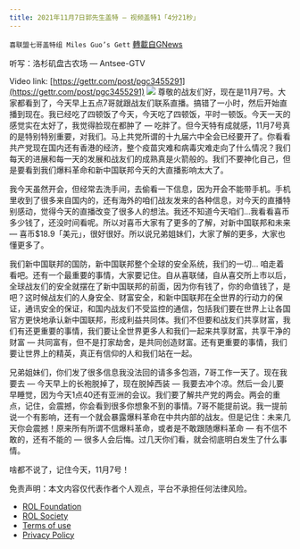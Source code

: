 ```yaml
---
title: 2021年11月7日郭先生盖特 — 视频盖特1「4分21秒」
---
```

`喜联盟七哥盖特组 Miles Guo’s Gett` [轉載自GNews](https://gnews.org/zh-hans/1647713/)

听写：洛杉矶盘古农场 — Antsee-GTV

Video link: [https://gettr.com/post/pgc3455291](https://gettr.com/post/pgc3455291)
![](https://assets.gnews.org/wp-content/uploads/2021/11/6C07EAE7-CB7C-4F34-BBB5-158164AF71EB.png)
尊敬的战友们好，现在是11月7号。大家都看到了，今天早上五点7哥就跟战友们联系直播。搞错了一小时，然后开始直播到现在。我已经吃了四顿饭了今天，今天吃了四顿饭，平时一顿饭。今天一天的感觉实在太好了，我觉得脸现在都肿了 — 吃胖了。但今天特有成就感，11月7号真的是特别特别重要，对我们。马上共党所谓的十九届六中全会已经要开了。你看看共产党现在国内还有香港的经济，整个疫苗灾难和病毒灾难走向了什么情况？我们每天的进展和每一天的发展和战友们的成熟真是火箭般的。我们不要神化自己，但是要看到我们爆料革命和新中国联邦今天的大直播影响太大了。

我今天虽然开会，但经常去洗手间，去偷看一下信息，因为开会不能带手机。手机里收到了很多来自国内的，还有海外的咱们战友发来的各种信息，对今天的直播特别感动，觉得今天的直播改变了很多人的想法。我还不知道今天咱们…我看看喜币多少钱了，还没时间看呢。所以对喜币大家有了更多的了解，对新中国联邦和未来 — 喜币$18.9「美元」，很好很好。所以说兄弟姐妹们，大家了解的更多，大家也懂更多了。

我们新中国联邦的国防，新中国联邦整个全球的安全系统，我们的一切… 咱走着看吧。还有一个最重要的事情，大家要记住。自从喜联储，自从喜交所上市以后，全球战友们的安全就摆在了新中国联邦的前面，因为你有钱了，你的命值钱了，是吧？这时候战友们的人身安全、财富安全，和新中国联邦在全世界的行动力的保证，通讯安全的保证，和国内战友们不受监控的通信，包括我们要在世界上让各国官方更快地承认新中国联邦，形成利益共同体。我们不但要和战友们共享财富，我们有还更重要的事情，我们要让全世界更多人和我们一起来共享财富，共享干净的财富 — 共同富有，但不是打家劫舍，是共同创造财富。还有更重要的事情，我们要让世界上的精英，真正有信仰的人和我们站在一起。

兄弟姐妹们，你们发了很多信息我没法回的请多多包涵，7哥工作一天了。现在我要去 — 今天早上的长袍脱掉了，现在脱掉西装 — 我要去冲个凉。然后一会儿要早睡觉，因为今天1点40还有亚洲的会议。我们要了解共产党的两会。两会的重点，记住，会震撼，你会看到很多你想象不到的事情。7哥不能提前说。我一提前说一个有影响，还有一个就会暴露爆料革命在中共内部的战友。但是记住：未来几天你会震撼！原来所有所谓不信爆料革命，或者是不敢跟随爆料革命 — 有不信不敢的，还有不能的 — 很多人会后悔。过几天你们看，就会彻底明白发生了什么事情。

啥都不说了，记住今天，11月7号！

 

免责声明：本文内容仅代表作者个人观点，平台不承担任何法律风险。

- [ROL Foundation](https://rolfoundation.org/)
- [ROL Society](https://rolsociety.org/)
- [Terms of use](https://gnews.org/terms-of-use-3/)
- [Privacy Policy](https://gnews.org/privacy-policy/)
